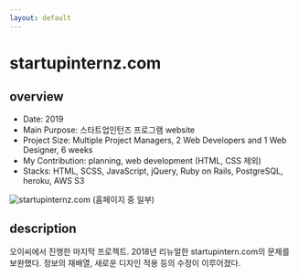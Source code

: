 ```yaml
---
layout: default
---
```


# startupinternz.com

## overview

* Date: 2019
* Main Purpose: 스타트업인턴즈 프로그램 website
* Project Size: Multiple Project Managers, 2 Web Developers and 1 Web Designer, 6 weeks
* My Contribution: planning, web development (HTML, CSS 제외)
* Stacks: HTML, SCSS, JavaScript, jQuery, Ruby on Rails, PostgreSQL, heroku, AWS S3

![startupinternz.com]({{"/assets/img/project/2019_startupinternz_com.jpg"}})
(홈페이지 중 일부)

## description

오이씨에서 진행한 마지막 프로젝트. 
2018년 리뉴얼한 startupintern.com의 문제를 보완했다. 
정보의 재배열, 새로운 디자인 적용 등의 수정이 이루어졌다. 
